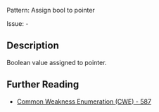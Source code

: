 Pattern: Assign bool to pointer

Issue: -

## Description

Boolean value assigned to pointer.

## Further Reading

* [Common Weakness Enumeration (CWE) - 587](https://cwe.mitre.org/data/definitions/587.html)